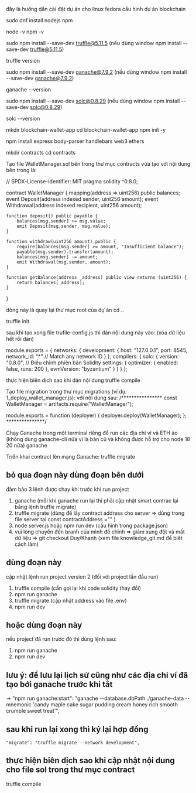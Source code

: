 đây là hướng dẫn cài đặt dự án cho linux fedora cấu hình dự án blockchain

sudo dnf install nodejs npm

node -v
npm -v

sudo npm install --save-dev truffle@5.11.5 (nếu dùng window npm install --save-dev truffle@5.11.5)

truffle version

sudo npm install --save-dev ganache@7.9.2 (nếu dùng window npm install --save-dev ganache@7.9.2)

ganache --version

sudo npm install --save-dev solc@0.8.29 (nếu dùng window npm install --save-dev solc@0.8.29)

solc --version

mkdir blockchain-wallet-app
cd blockchain-wallet-app
npm init -y

npm install express body-parser handlebars web3 ethers

mkdir contracts
cd contracts

Tạo file WalletManager.sol bên trong thư mục contracts vừa tạo với nội dung bên trong là:

// SPDX-License-Identifier: MIT
pragma solidity ^0.8.0;

contract WalletManager {
    mapping(address => uint256) public balances;
    event Deposit(address indexed sender, uint256 amount);
    event Withdrawal(address indexed recipient, uint256 amount);

    function deposit() public payable {
        balances[msg.sender] += msg.value;
        emit Deposit(msg.sender, msg.value);
    }

    function withdraw(uint256 amount) public {
        require(balances[msg.sender] >= amount, "Insufficient balance");
        payable(msg.sender).transfer(amount);
        balances[msg.sender] -= amount;
        emit Withdrawal(msg.sender, amount);
    }

    function getBalance(address _address) public view returns (uint256) {
        return balances[_address];
    }
}



dòng này là quay lại thư mục root của dự án 
cd .. 


truffle init

sau khi tạo xong file trufile-config.js thì dán nội dung này vào: (xóa dữ liệu hết rồi dán)

module.exports = {
  networks: {
    development: {
      host: "127.0.0.1",
      port: 8545,
      network_id: "*" // Match any network ID
    }
  },
  compilers: {
    solc: {
      version: "0.8.0",    // Điều chỉnh phiên bản Solidity
      settings: {
        optimizer: {
          enabled: false,
          runs: 200
        },
        evmVersion: "byzantium"
      }
    }
  }
};


thực hiện biên dịch sao khi dán nội dung
truffle compile


Tạo file migration trong thư mục migrations (ví dụ: 1_deploy_wallet_manager.js): 
với nội dung sau:
/****************
const WalletManager = artifacts.require("WalletManager");

module.exports = function (deployer) {
  deployer.deploy(WalletManager);
};
***************/


Chạy Ganache trong một terminal riêng để run  các địa chỉ ví và ETH ảo  (không dùng ganache-cli nữa vì là bản cũ và không được hỗ trợ cho node 18 20 nữa)
ganache

Triển khai contract lên mạng Ganache: 
truffle migrate


## bỏ qua đoạn này dùng đoạn bên dưới
đảm bảo 3 lệnh được chạy khi trước khi run project
1. ganache  (mỗi khi ganache run lại thì phải cập nhật smart contrac lại bằng lệnh truffle migrate)
2. truffle migrate (dùng để lấy contract address cho server => dùng trong file server tại const contractAddress ="" )  
3. node server.js hoặc npm run dev (cấu hình trong package.json)
4. vui lòng chuyển đến branh của mình để chỉnh => giảm xung đột và mất dữ liệu 
    => git checkout Duy/Khanh (xem file knowledge_git.md để biết cách làm)


## dùng đoạn này
cập nhật lệnh run project version 2 (đối với project lần đầu run)
1. truffle compile (cần gọi lại khi code solidity thay đổi)
2. npm run ganache 
3. truffle migrate (cập nhật address vào file .env)
4. npm run dev

## hoặc dùng đoạn này
nếu project đã run trước đó thì dùng lệnh sau:
1. npm run ganache 
2. npm run dev


## lưu ý: để lưu lại lịch sử cũng như các địa chỉ ví đã tạo bới ganache trước khi tắt 
-> "npm run ganache:start": "ganache --database.dbPath ./ganache-data --mnemonic 'candy maple cake sugar pudding cream honey rich smooth crumble sweet treat'",

## sau khi run lại xong thì ký lại hợp đồng
    "migrate": "truffle migrate --network development",

## thực hiện biên dịch sao khi cập nhật nội dung cho file sol trong thư mục contract
truffle compile
